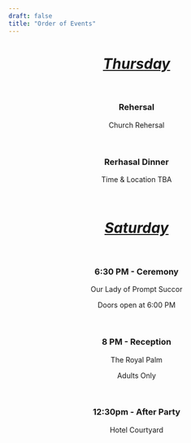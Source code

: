 ```yaml
---
draft: false
title: "Order of Events"
---
```


<div style="text-align: center;">



<!-- ## 1:30pm - Arrivals

Everyone arrives at Higher Eggbeer

Warm drink on arrival before the ceremony -->

<u>

# *Thursday*

<br>
</u>

### Rehersal

Church Rehersal

<br>

### Rerhasal Dinner

Time & Location TBA

<br>
<u>

# *Saturday* 

</u>
<br>

### 6:30 PM - Ceremony

Our Lady of Prompt Succor

Doors open at 6:00 PM

<br>

### 8 PM - Reception

The Royal Palm

Adults Only

<br>

### 12:30pm - After Party

Hotel Courtyard


<!-- ## Later... The Party

After a quick reshuffle of the **Banquet Barn**, the party will begin!

_The Small Things_ playing live music until 11pm

Late night food served for those still peckish!

## Carriages at midnight

Wrap up warm for sparklers, toasted marshmallows, and drunken warbling around the fire pit as we begin to say our farewells!

_Venue Bar closes shortly after midnight_

## Wheelbarrows at 2am

The **Banquet Barn** will shut at around midnight… but the party doesn’t need to end there!

The smaller **‘Pub’ Barn** will be opened with a few bottles and maybe some kegs, for those hardcore enough to stay up! -->

</p>

</div>